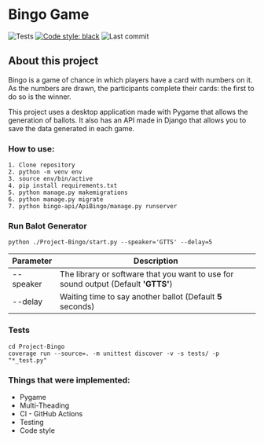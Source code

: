 
# Bingo Game

![Tests](https://github.com/crisboleda/Game-Bingo/actions/workflows/testing-action.yml/badge.svg?branch=master)
[![Code style: black](https://img.shields.io/badge/code%20style-black-000000.svg)](https://github.com/psf/black)
![Last commit](https://img.shields.io/github/last-commit/crisboleda/bingo-game?color=blue)

## About this project
Bingo is a game of chance in which players have a card with numbers on it. As the numbers are drawn, the participants complete their cards: the first to do so is the winner.

This project uses a desktop application made with Pygame that allows the generation of ballots. It also has an API made in Django that allows you to save the data generated in each game.

### How to use:

```
1. Clone repository
2. python -m venv env
3. source env/bin/active
4. pip install requirements.txt
5. python manage.py makemigrations
6. python manage.py migrate
7. python bingo-api/ApiBingo/manage.py runserver
```

### Run Balot Generator
```
python ./Project-Bingo/start.py --speaker='GTTS' --delay=5
```
| Parameter             | Description                                                                          |
| --------------------- | ------------------------------------------------------------------------------------ |
| --speaker             | The library or software that you want to use for sound output (Default **'GTTS'**)   |
| --delay               | Waiting time to say another ballot (Default **5** seconds)                           |


### Tests
```
cd Project-Bingo
coverage run --source=. -m unittest discover -v -s tests/ -p "*_test.py"
```

### Things that were implemented:

- Pygame
- Multi-Theading
- CI - GitHub Actions
- Testing
- Code style